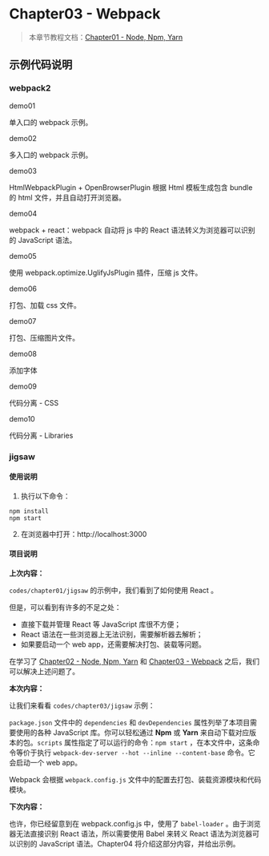 # Chapter03 - Webpack

> 本章节教程文档：[Chapter01 - Node, Npm, Yarn](https://github.com/atlantis1024/react-step-by-step/tree/master/docs/chapter01)
>

## 示例代码说明

### webpack2

demo01

单入口的 webpack 示例。

demo02

多入口的 webpack 示例。

demo03

HtmlWebpackPlugin + OpenBrowserPlugin 根据 Html 模板生成包含 bundle 的 html 文件，并且自动打开浏览器。

demo04

webpack + react：webpack 自动将 js 中的 React 语法转义为浏览器可以识别的 JavaScript 语法。

demo05

使用 webpack.optimize.UglifyJsPlugin 插件，压缩 js 文件。

demo06

打包、加载 css 文件。

demo07

打包、压缩图片文件。

demo08

添加字体

demo09

代码分离 - CSS

demo10

代码分离 - Libraries

### jigsaw

#### 使用说明

1. 执行以下命令：

```
npm install
npm start
```

2. 在浏览器中打开：http://localhost:3000

#### 项目说明

**上次内容：**

`codes/chapter01/jigsaw` 的示例中，我们看到了如何使用 React 。

但是，可以看到有许多的不足之处：

- 直接下载并管理 React 等 JavaScript 库很不方便；
- React 语法在一些浏览器上无法识别，需要解析器去解析；
- 如果要启动一个 web app，还需要解决打包、装载等问题。

在学习了 [Chapter02 - Node, Npm, Yarn](https://github.com/atlantis1024/react-step-by-step/tree/master/docs/chapter02) 和 [Chapter03 - Webpack](https://github.com/atlantis1024/react-step-by-step/tree/master/docs/chapter03) 之后，我们可以解决上述问题了。

**本次内容：**

让我们来看看 `codes/chapter03/jigsaw` 示例：

`package.json` 文件中的 `dependencies` 和 `devDependencies` 属性列举了本项目需要使用的各种 JavaScript 库。你可以轻松通过 **Npm** 或 **Yarn** 来自动下载对应版本的包。`scripts` 属性指定了可以运行的命令：`npm start` ，在本文件中，这条命令等价于执行 `webpack-dev-server --hot --inline --content-base` 命令。它会启动一个 web app。

Webpack 会根据 `webpack.config.js` 文件中的配置去打包、装载资源模块和代码模块。

**下次内容：**

也许，你已经留意到在 webpack.config.js 中，使用了 `babel-loader` 。由于浏览器无法直接识别 React 语法，所以需要使用 Babel 来转义 React 语法为浏览器可以识别的 JavaScript 语法。Chapter04 将介绍这部分内容，并给出示例。

